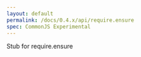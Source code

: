 ```yaml
---
layout: default
permalink: /docs/0.4.x/api/require.ensure
spec: CommonJS Experimental
---
```

Stub for require.ensure